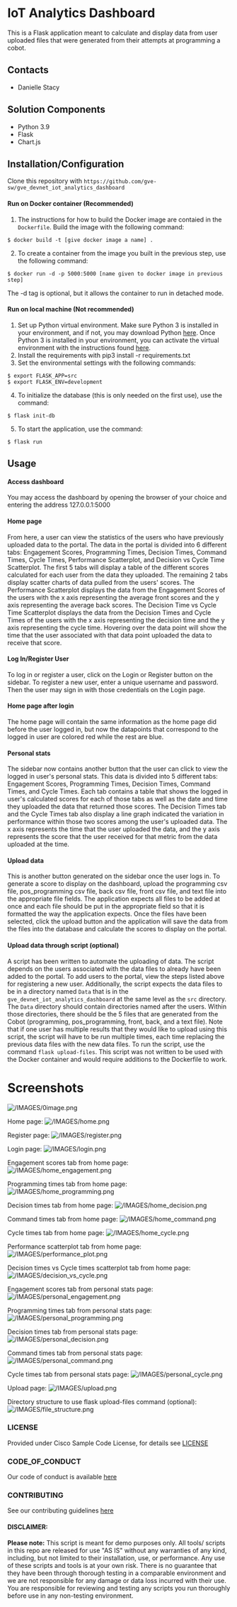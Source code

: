 # IoT Analytics Dashboard
This is a Flask application meant to calculate and display data from user uploaded files that were generated from their attempts at programming a cobot.

## Contacts
* Danielle Stacy

## Solution Components
* Python 3.9
* Flask
* Chart.js

## Installation/Configuration
Clone this repository with `https://github.com/gve-sw/gve_devnet_iot_analytics_dashboard`

#### Run on Docker container (Recommended)
1. The instructions for how to build the Docker image are contaied in the `Dockerfile`. Build the image with the following command:
```
$ docker build -t [give docker image a name] .
```
2. To create a container from the image you built in the previous step, use the following command:
```
$ docker run -d -p 5000:5000 [name given to docker image in previous step]
```
The -d tag is optional, but it allows the container to run in detached mode.

#### Run on local machine (Not recommended)
1. Set up Python virtual environment. Make sure Python 3 is installed in your environment, and if not, you may download Python [here](https://www.python.org/downloads/). Once Python 3 is installed in your environment, you can activate the virtual environment with the instructions found [here](https://docs.python.org/3/tutorial/venv.html).
2. Install the requirements with pip3 install -r requirements.txt
3. Set the environmental settings with the following commands:
```
$ export FLASK_APP=src
$ export FLASK_ENV=development
```
4. To initialize the database (this is only needed on the first use), use the command:
```
$ flask init-db
```
5. To start the application, use the command:
```
$ flask run
```


## Usage
#### Access dashboard
You may access the dashboard by opening the browser of your choice and entering the address 127.0.0.1:5000

#### Home page
From here, a user can view the statistics of the users who have previously uploaded data to the portal. The data in the portal is divided into 6 different tabs: Engagement Scores, Programming Times, Decision Times, Command Times, Cycle Times, Performance Scatterplot, and Decision vs Cycle Time Scatterplot. The first 5 tabs will display a table of the different scores calculated for each user from the data they uploaded. The remaining 2 tabs display scatter charts of data pulled from the users' scores. The Performance Scatterplot displays the data from the Engagement Scores of the users with the x axis representing the average front scores and the y axis representing the average back scores. The Decision Time vs Cycle Time Scatterplot displays the data from the Decision Times and Cycle Times of the users with the x axis representing the decision time and the y axis representing the cycle time. Hovering over the data point will show the time that the user associated with that data point uploaded the data to receive that score.

#### Log In/Register User
To log in or register a user, click on the Login or Register button on the sidebar. To register a new user, enter a unique username and password. Then the user may sign in with those credentials on the Login page.

#### Home page after login
The home page will contain the same information as the home page did before the user logged in, but now the datapoints that correspond to the logged in user are colored red while the rest are blue.

#### Personal stats
The sidebar now contains another button that the user can click to view the logged in user's personal stats. This data is divided into 5 different tabs: Engagement Scores, Programming Times, Decision Times, Command Times, and Cycle Times. Each tab contains a table that shows the logged in user's calculated scores for each of those tabs as well as the date and time they uploaded the data that returned those scores. The Decision Times tab and the Cycle Times tab also display a line graph indicated the variation in performance within those two scores among the user's uploaded data. The x axis represents the time that the user uploaded the data, and the y axis represents the score that the user received for that metric from the data uploaded at the time.

#### Upload data
This is another button generated on the sidebar once the user logs in. To generate a score to display on the dashboard, upload the programming csv file, pos_programming csv file, back csv file, front csv file, and text file into the appropriate file fields. The application expects all files to be added at once and each file should be put in the appropriate field so that it is formatted the way the application expects. Once the files have been selected, click the upload button and the application will save the data from the files into the database and calculate the scores to display on the portal.

#### Upload data through script (optional)
A script has been written to automate the uploading of data. The script depends on the users associated with the data files to already have been added to the portal. To add users to the portal, view the steps listed above for registering a new user. Additionally, the script expects the data files to be in a directory named `Data` that is in the `gve_devnet_iot_analytics_dashboard` at the same level as the `src` directory. The `Data` directory should contain directories named after the users. Within those directories, there should be the 5 files that are generated from the Cobot (programming, pos_programming, front, back, and a text file). Note that if one user has multiple results that they would like to upload using this script, the script will have to be run multiple times, each time replacing the previous data files with the new data files. To run the script, use the command `flask upload-files`. This script was not written to be used with the Docker container and would require additions to the Dockerfile to work.


# Screenshots

![/IMAGES/0image.png](/IMAGES/0image.png)

Home page:
![/IMAGES/home.png](/IMAGES/home.png)

Register page:
![/IMAGES/register.png](/IMAGES/register.png)

Login page:
![/IMAGES/login.png](/IMAGES/login.png)

Engagement scores tab from home page:
![/IMAGES/home_engagement.png](/IMAGES/home_engagement.png)

Programming times tab from home page:
![/IMAGES/home_programming.png](/IMAGES/home_programming.png)

Decision times tab from home page:
![/IMAGES/home_decision.png](/IMAGES/home_decision.png)

Command times tab from home page:
![/IMAGES/home_command.png](/IMAGES/home_command.png)

Cycle times tab from home page:
![/IMAGES/home_cycle.png](/IMAGES/home_cycle.png)

Performance scatterplot tab from home page:
![/IMAGES/performance_plot.png](/IMAGES/performance_plot.png)

Decision times vs Cycle times scatterplot tab from home page:
![/IMAGES/decision_vs_cycle.png](/IMAGES/decision_vs_cycle.png)

Engagement scores tab from personal stats page:
![/IMAGES/personal_engagement.png](/IMAGES/personal_engagement.png)

Programming times tab from personal stats page:
![/IMAGES/personal_programming.png](/IMAGES/personal_programming.png)

Decision times tab from personal stats page:
![/IMAGES/personal_decision.png](/IMAGES/personal_decision.png)

Command times tab from personal stats page:
![/IMAGES/personal_command.png](/IMAGES/personal_command.png)

Cycle times tab from personal stats page:
![/IMAGES/personal_cycle.png](/IMAGES/personal_cycle.png)

Upload page:
![/IMAGES/upload.png](/IMAGES/upload.png)

Directory structure to use flask upload-files command (optional):
![/IMAGES/file_structure.png](/IMAGES/file_structure.png)

### LICENSE

Provided under Cisco Sample Code License, for details see [LICENSE](LICENSE.md)

### CODE_OF_CONDUCT

Our code of conduct is available [here](CODE_OF_CONDUCT.md)

### CONTRIBUTING

See our contributing guidelines [here](CONTRIBUTING.md)

#### DISCLAIMER:
<b>Please note:</b> This script is meant for demo purposes only. All tools/ scripts in this repo are released for use "AS IS" without any warranties of any kind, including, but not limited to their installation, use, or performance. Any use of these scripts and tools is at your own risk. There is no guarantee that they have been through thorough testing in a comparable environment and we are not responsible for any damage or data loss incurred with their use.
You are responsible for reviewing and testing any scripts you run thoroughly before use in any non-testing environment.
